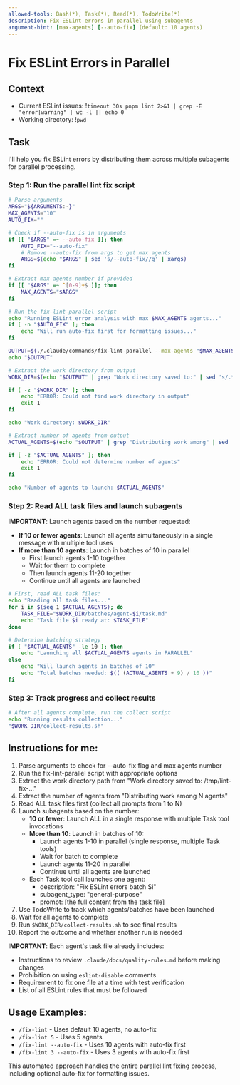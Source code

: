 ```yaml
---
allowed-tools: Bash(*), Task(*), Read(*), TodoWrite(*)
description: Fix ESLint errors in parallel using subagents
argument-hint: [max-agents] [--auto-fix] (default: 10 agents)
---
```


# Fix ESLint Errors in Parallel

## Context
- Current ESLint issues: !`timeout 30s pnpm lint 2>&1 | grep -E "error|warning" | wc -l || echo 0`
- Working directory: !`pwd`

## Task

I'll help you fix ESLint errors by distributing them across multiple subagents for parallel processing.

### Step 1: Run the parallel lint fix script

```bash
# Parse arguments
ARGS="${ARGUMENTS:-}"
MAX_AGENTS="10"
AUTO_FIX=""

# Check if --auto-fix is in arguments
if [[ "$ARGS" =~ --auto-fix ]]; then
    AUTO_FIX="--auto-fix"
    # Remove --auto-fix from args to get max agents
    ARGS=$(echo "$ARGS" | sed 's/--auto-fix//g' | xargs)
fi

# Extract max agents number if provided
if [[ "$ARGS" =~ ^[0-9]+$ ]]; then
    MAX_AGENTS="$ARGS"
fi

# Run the fix-lint-parallel script
echo "Running ESLint error analysis with max $MAX_AGENTS agents..."
if [ -n "$AUTO_FIX" ]; then
    echo "Will run auto-fix first for formatting issues..."
fi

OUTPUT=$(./.claude/commands/fix-lint-parallel --max-agents "$MAX_AGENTS" $AUTO_FIX 2>&1)
echo "$OUTPUT"

# Extract the work directory from output
WORK_DIR=$(echo "$OUTPUT" | grep "Work directory saved to:" | sed 's/.*Work directory saved to: //' | tr -d '\r\n')

if [ -z "$WORK_DIR" ]; then
    echo "ERROR: Could not find work directory in output"
    exit 1
fi

echo "Work directory: $WORK_DIR"

# Extract number of agents from output
ACTUAL_AGENTS=$(echo "$OUTPUT" | grep "Distributing work among" | sed 's/.*among \([0-9]*\) agents.*/\1/')

if [ -z "$ACTUAL_AGENTS" ]; then
    echo "ERROR: Could not determine number of agents"
    exit 1
fi

echo "Number of agents to launch: $ACTUAL_AGENTS"
```

### Step 2: Read ALL task files and launch subagents

**IMPORTANT**: Launch agents based on the number requested:

- **If 10 or fewer agents**: Launch all agents simultaneously in a single message with multiple tool uses
- **If more than 10 agents**: Launch in batches of 10 in parallel
  - First launch agents 1-10 together
  - Wait for them to complete
  - Then launch agents 11-20 together
  - Continue until all agents are launched

```bash
# First, read ALL task files:
echo "Reading all task files..."
for i in $(seq 1 $ACTUAL_AGENTS); do
    TASK_FILE="$WORK_DIR/batches/agent-$i/task.md"
    echo "Task file $i ready at: $TASK_FILE"
done

# Determine batching strategy
if [ "$ACTUAL_AGENTS" -le 10 ]; then
    echo "Launching all $ACTUAL_AGENTS agents in PARALLEL"
else
    echo "Will launch agents in batches of 10"
    echo "Total batches needed: $(( (ACTUAL_AGENTS + 9) / 10 ))"
fi
```

### Step 3: Track progress and collect results

```bash
# After all agents complete, run the collect script
echo "Running results collection..."
"$WORK_DIR/collect-results.sh"
```

## Instructions for me:

1. Parse arguments to check for --auto-fix flag and max agents number
2. Run the fix-lint-parallel script with appropriate options
3. Extract the work directory path from "Work directory saved to: /tmp/lint-fix-..."
4. Extract the number of agents from "Distributing work among N agents"
5. Read ALL task files first (collect all prompts from 1 to N)
6. Launch subagents based on the number:
   - **10 or fewer**: Launch ALL in a single response with multiple Task tool invocations
   - **More than 10**: Launch in batches of 10:
     - Launch agents 1-10 in parallel (single response, multiple Task tools)
     - Wait for batch to complete
     - Launch agents 11-20 in parallel
     - Continue until all agents are launched
   - Each Task tool call launches one agent:
     - description: "Fix ESLint errors batch $i"
     - subagent_type: "general-purpose"
     - prompt: [the full content from the task file]
7. Use TodoWrite to track which agents/batches have been launched
8. Wait for all agents to complete
9. Run `$WORK_DIR/collect-results.sh` to see final results
10. Report the outcome and whether another run is needed

**IMPORTANT**: Each agent's task file already includes:
- Instructions to review `.claude/docs/quality-rules.md` before making changes
- Prohibition on using `eslint-disable` comments
- Requirement to fix one file at a time with test verification
- List of all ESLint rules that must be followed

## Usage Examples:
- `/fix-lint` - Uses default 10 agents, no auto-fix
- `/fix-lint 5` - Uses 5 agents
- `/fix-lint --auto-fix` - Uses 10 agents with auto-fix first
- `/fix-lint 3 --auto-fix` - Uses 3 agents with auto-fix first

This automated approach handles the entire parallel lint fixing process, including optional auto-fix for formatting issues.